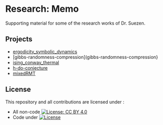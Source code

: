 

# Research: Memo

Supporting material for some of the research works of Dr. Suezen.

## Projects

* [ergodicity_symbolic_dynamics](ergodicity_symbolic_dynamics)
* [gibbs-randomness-compression](gibbs-randomness-compression}
* [ising_conway_thermal]([ising_conway_thermal)
* [h-do-conjecture](h-do-conjecture)
* [mixedRMT](mixedRMT)

## License

This repository and all contributions are licensed under :
* All non-code  [![License: CC BY 4.0](https://i.creativecommons.org/l/by/4.0/88x31.png)](https://creativecommons.org/licenses/by/4.0/)
* Code under [![License](https://img.shields.io/badge/License-Apache_2.0-blue.svg)](https://opensource.org/licenses/Apache-2.0)
